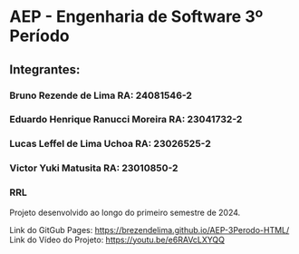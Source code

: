 # AEP - Engenharia de Software 3º Período

## Integrantes:
### Bruno Rezende de Lima RA: 24081546-2
### Eduardo Henrique Ranucci Moreira RA: 23041732-2
### Lucas Leffel de Lima Uchoa RA: 23026525-2
### Victor Yuki Matusita RA: 23010850-2

### RRL

Projeto desenvolvido ao longo do primeiro semestre de 2024.

Link do GitGub Pages: https://brezendelima.github.io/AEP-3Perodo-HTML/
Link do Vídeo do Projeto: https://youtu.be/e6RAVcLXYQQ

